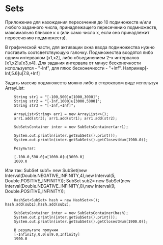# Sets
Приложение для нахождения пересечения до 10 подмножеств и/или любого заданного числа, принадлежащего
пересечению подмножеств, максимально близкое к x (или само число x, если оно принадлежит пересечению подмножеств).

В графической части, для активации окна ввода подмножества нужно поставить соотсветствующую галочку.
Подмножества воодятся либо одним интервалом [x1,x2], либо объединением 2-x интервалов [x1,x2]u[x3,x4].
Для задания интервала от минус бесконечности используется - "-Inf", для плюс бесконечности - "+Inf".
Например[-Inf,5.6]u[7.8,+Inf]


Задать массив подмножеств можно либо в стороковом виде используя ArrayList<String>: 

        String str1 = "[-100,500]u[1000,3000]"; 
        String str2 = "[-Inf,1000]u[3000,5000]";
        String str3 = "[-Inf,+Inf]";

        ArrayList<String> arr1 = new ArrayList<>();
        arr1.add(str3); arr1.add(str1); arr1.add(str2);

        SubSetsContainer inter = new SubSetsContainer(arr1);

        System.out.println(inter.getSubSets().print());
        System.out.println(inter.getSubSets().getClosestNum(1900.0));
        
        Результат:
        
        [-100.0,500.0]u[1000.0]u[3000.0]
        1000.0
Или так:
        SubSet sub1= new SubSet(new Interval(Double.NEGATIVE_INFINITY,4),new Interval(5, Double.POSITIVE_INFINITY));
        SubSet sub2= new SubSet(new Interval(Double.NEGATIVE_INFINITY,0),new Interval(9, Double.POSITIVE_INFINITY));
       
        HashSet<SubSet> hash = new HashSet<>(); hash.add(sub1);hash.add(sub2);
        
        SubSetsContainer inter = new SubSetsContainer(hash);
        System.out.println(inter.getSubSets().print());
        System.out.println(inter.getSubSets().getClosestNum(1900.0));

        В результате получим  
        [-Infinity,0.0]u[9.0,Infinity]
        1900.0
 

